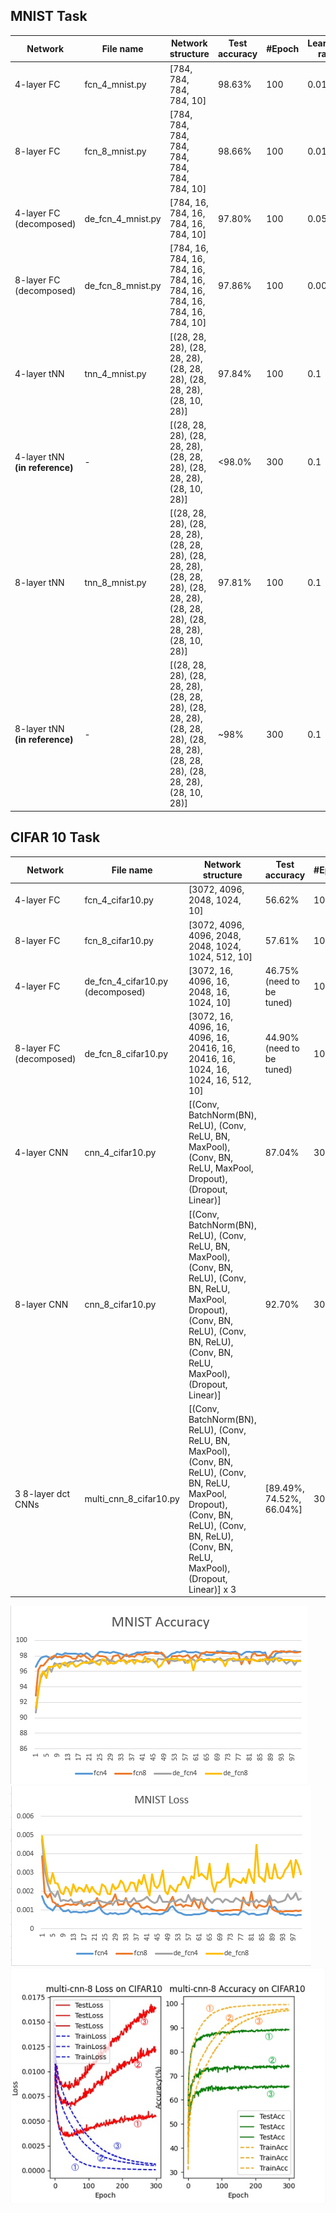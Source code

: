 
## MNIST Task
|Network|File name|Network structure|Test accuracy|#Epoch|Learning rate|Batch size|Initialization metod|Optimizer
|-|-|-|-|-|-|-|-|-|
|4-layer FC|fcn_4_mnist.py|[784, 784, 784, 784, 10]|98.63%|100|0.01|64|random|SGD with 0.9 momentum
|8-layer FC|fcn_8_mnist.py|[784, 784, 784, 784, 784, 784, 784, 784, 10]|98.66%|100|0.01|64|random|SGD with 0.9 momentum
|4-layer FC (decomposed)|de_fcn_4_mnist.py|[784, 16, 784, 16, 784, 16, 784, 10]| 97.80% |100|0.05|64|xavier normal|SGD with 0.9 momentum
|8-layer FC (decomposed)|de_fcn_8_mnist.py|[784, 16, 784, 16, 784, 16, 784, 16, 784, 16, 784, 16, 784, 16, 784, 10]| 97.86% |100|0.001|64|xavier normal|SGD with 0.9 momentum
|4-layer tNN |tnn_4_mnist.py| [(28, 28, 28), (28, 28, 28), (28, 28, 28), (28, 28, 28), (28, 10, 28)]|97.84%|100|0.1|100|random|SGD with 0.9 momentum
|4-layer tNN **(in reference)**|-| [(28, 28, 28), (28, 28, 28), (28, 28, 28), (28, 28, 28), (28, 10, 28)]|<98.0%|300|0.1|100|not mentioned|SGD with 0.9 momentum
|8-layer tNN |tnn_8_mnist.py| [(28, 28, 28), (28, 28, 28), (28, 28, 28), (28, 28, 28), (28, 28, 28), (28, 28, 28), (28, 28, 28), (28, 28, 28), (28, 10, 28)]|97.81%|100|0.1|100|random|SGD with 0.9 momentum
|8-layer tNN **(in reference)**|-| [(28, 28, 28), (28, 28, 28), (28, 28, 28), (28, 28, 28), (28, 28, 28), (28, 28, 28), (28, 28, 28), (28, 28, 28), (28, 10, 28)]|~98%|300|0.1|100|not mentioned|SGD with 0.9 momentum

## CIFAR 10 Task
|Network|File name|Network structure|Test accuracy|#Epoch|Learning rate|Batch size|Initialization method|Optimizer
|-|-|-|-|-|-|-|-|-|
|4-layer FC|fcn_4_cifar10.py|[3072, 4096, 2048, 1024, 10]|56.62%|100|0.01|64|random|SGD with 0.9 momentum
|8-layer FC|fcn_8_cifar10.py|[3072, 4096, 4096, 2048, 2048, 1024, 1024, 512, 10]|57.61%|100|0.001|64|random|SGD with 0.9 momentum
|4-layer FC|de_fcn_4_cifar10.py (decomposed)|[3072, 16, 4096, 16, 2048, 16, 1024, 10]|46.75%(need to be tuned)|100|0.005|64|xavier normal|SGD with 0.9 momentum
|8-layer FC (decomposed)|de_fcn_8_cifar10.py|[3072, 16, 4096, 16, 4096, 16, 20416, 16, 20416, 16, 1024, 16, 1024, 16, 512, 10]|44.90%(need to be tuned)|100|0.001|64|xavier normal|SGD with 0.9 momentum
|4-layer CNN|cnn_4_cifar10.py|[(Conv, BatchNorm(BN), ReLU), (Conv, ReLU, BN, MaxPool), (Conv, BN, ReLU, MaxPool, Dropout), (Dropout, Linear)] | 87.04% | 300 | 0.05 | 128 | Random | SGD with 0.9 momentum
|8-layer CNN|cnn_8_cifar10.py|[(Conv, BatchNorm(BN), ReLU), (Conv, ReLU, BN, MaxPool), (Conv, BN, ReLU), (Conv, BN, ReLU, MaxPool, Dropout), (Conv, BN, ReLU), (Conv, BN, ReLU), (Conv, BN, ReLU, MaxPool), (Dropout, Linear)] | 92.70% | 300 | 0.01 | 128 | Random | SGD with 0.9 momentum
|3 8-layer dct CNNs|multi_cnn_8_cifar10.py|[(Conv, BatchNorm(BN), ReLU), (Conv, ReLU, BN, MaxPool), (Conv, BN, ReLU), (Conv, BN, ReLU, MaxPool, Dropout), (Conv, BN, ReLU), (Conv, BN, ReLU), (Conv, BN, ReLU, MaxPool), (Dropout, Linear)] x 3|[89.49%, 74.52%, 66.04%]|300|[0.001, 0.001, 0.001]|128|Random|SGD with 0.9 momentum

![avatar](./figs/mnist_acc.png)
![avatar](./figs/mnist_loss.png)
![avatar](./figs/multi_cnn_8_cifar10.png)
